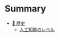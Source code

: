 # Summary

- [:scroll: 歴史](./README.md#scroll-%E6%AD%B4%E5%8F%B2)
  - [人工知能のレベル](./README.md#%E4%BA%BA%E5%B7%A5%E7%9F%A5%E8%83%BD%E3%81%AE%E3%83%AC%E3%83%99%E3%83%AB)

